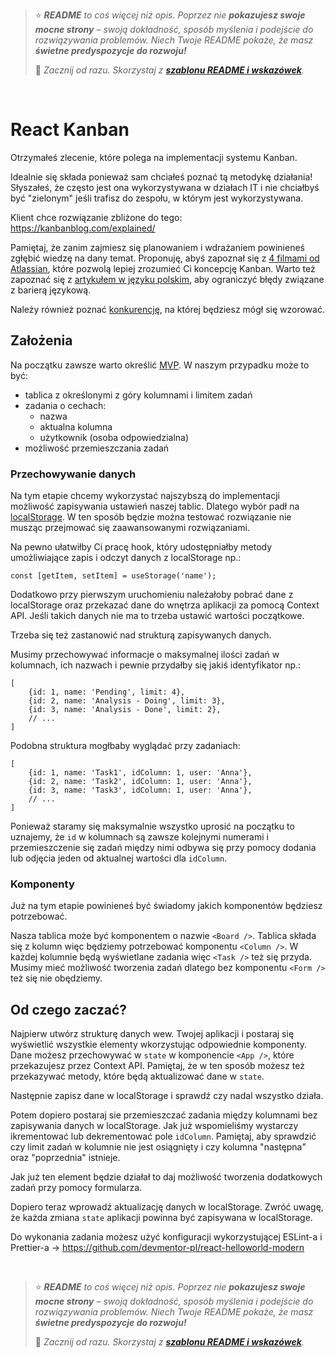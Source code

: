 > ⭐ ***README** to coś więcej niż opis. Poprzez nie **pokazujesz swoje mocne strony** – swoją dokładność, sposób myślenia i podejście do rozwiązywania problemów. Niech Twoje README pokaże, że masz **świetne predyspozycje do rozwoju!***
> 
> 🎁 *Zacznij od razu. Skorzystaj z **[szablonu README i wskazówek](https://github.com/devmentor-pl/readme-template)**.* 

&nbsp;


# React Kanban

Otrzymałeś zlecenie, które polega na implementacji systemu Kanban.

Idealnie się składa ponieważ sam chciałeś poznać tą metodykę działania! Słyszałeś, że często jest ona wykorzystywana w działach IT i nie chciałbyś być "zielonym" jeśli trafisz do zespołu, w którym jest wykorzystywana.

Klient chce rozwiązanie zbliżone do tego: https://kanbanblog.com/explained/

Pamiętaj, że zanim zajmiesz się planowaniem i wdrażaniem powinieneś zgłębić wiedzę na dany temat. Proponuję, abyś zapoznał się z [4 filmami od Atlassian](https://www.youtube.com/watch?v=iVaFVa7HYj4&list=PLaD4FvsFdarR3oF1gp5_NmnlL-BQIE9sW&index=1), które pozwolą lepiej zrozumieć Ci koncepcję Kanban. Warto też zapoznać się z [artykułem w języku polskim](https://productvision.pl/2015/gdzie-scrum-nie-moze-tam-kanban-posle/), aby ograniczyć błędy związane z barierą językową.

Należy również poznać [konkurencję](https://kanbantool.com/pl/), na której będziesz mógł się wzorować.


## Założenia

Na początku zawsze warto określić [MVP](http://www.biznesowerewolucje.com/mvp-minimum-viable-product-praktycznie/). W naszym przypadku może to być:

- tablica z określonymi z góry kolumnami i limitem zadań
- zadania o cechach:
    - nazwa
    - aktualna kolumna
    - użytkownik (osoba odpowiedzialna)
- możliwość przemieszczania zadań

### Przechowywanie danych

Na tym etapie chcemy wykorzystać najszybszą do implementacji możliwość zapisywania ustawień naszej tablic. Dlatego wybór padł na [localStorage](http://kursjs.pl/kurs/storage/storage.php). W ten sposób będzie można testować rozwiązanie nie musząc przejmować się zaawansowanymi rozwiązaniami.

Na pewno ułatwiłby Ci pracę hook, który udostępniałby metody umożliwiające zapis i odczyt danych z localStorage np.:
```
const [getItem, setItem] = useStorage('name');
```

Dodatkowo przy pierwszym uruchomieniu należałoby pobrać dane z localStorage oraz przekazać dane do wnętrza aplikacji za pomocą Context API. Jeśli takich danych nie ma to trzeba ustawić wartości początkowe.

Trzeba się też zastanowić nad strukturą zapisywanych danych. 

Musimy przechowywać informacje o maksymalnej ilości zadań w kolumnach, ich nazwach i pewnie przydałby się jakiś identyfikator np.:
```
[
    {id: 1, name: 'Pending', limit: 4},
    {id: 2, name: 'Analysis - Doing', limit: 3},
    {id: 3, name: 'Analysis - Done', limit: 2},
    // ...
]
``` 

Podobna struktura mogłbaby wyglądać przy zadaniach:
```
[
    {id: 1, name: 'Task1', idColumn: 1, user: 'Anna'},
    {id: 2, name: 'Task2', idColumn: 1, user: 'Anna'},
    {id: 3, name: 'Task3', idColumn: 1, user: 'Anna'},
    // ...
]
```

Ponieważ staramy się maksymalnie wszystko uprosić na początku to uznajemy, że `id` w kolumnach są zawsze kolejnymi numerami i przemieszczenie się zadań między nimi odbywa się przy pomocy dodania lub odjęcia jeden od aktualnej wartości dla `idColumn`.

### Komponenty

Już na tym etapie powinieneś być świadomy jakich komponentów będziesz potrzebować.

Nasza tablica może być komponentem o nazwie `<Board />`. Tablica składa się z kolumn więc będziemy potrzebować komponentu `<Column />`. W każdej kolumnie będą wyświetlane zadania więc `<Task />` też się przyda. Musimy mieć możliwość tworzenia zadań dlatego bez komponentu `<Form />` też się nie obędziemy.

## Od czego zaczać?

Najpierw utwórz strukturę danych wew. Twojej aplikacji i postaraj się wyświetlić wszystkie elementy wkorzystując odpowiednie komponenty. Dane możesz przechowywać w `state` w komponencie `<App />`, które przekazujesz przez Context API. Pamiętaj, że w ten sposób możesz też przekazywać metody, które będą aktualizować dane w `state`.

Następnie zapisz dane w localStorage i sprawdź czy nadal wszystko działa.

Potem dopiero postaraj sie przemieszczać zadania między kolumnami bez zapisywania danych w localStorage. Jak już wspomieliśmy wystarczy ikrementować lub dekrementować pole `idColumn`. Pamiętaj, aby sprawdzić czy limit zadań w kolumnie nie jest osiągnięty i czy kolumna "następna" oraz "poprzednia" istnieje.

Jak już ten element będzie działał to daj możliwość tworzenia dodatkowych zadań przy pomocy formularza.

Dopiero teraz wprowadź aktualizację danych w localStorage. Zwróć uwagę, że każda zmiana `state` aplikacji powinna być zapisywana w localStorage.

Do wykonania zadania możesz użyć konfiguracji wykorzystującej ESLint-a i Prettier-a -> https://github.com/devmentor-pl/react-helloworld-modern



&nbsp;

> ⭐ ***README** to coś więcej niż opis. Poprzez nie **pokazujesz swoje mocne strony** – swoją dokładność, sposób myślenia i podejście do rozwiązywania problemów. Niech Twoje README pokaże, że masz **świetne predyspozycje do rozwoju!***
> 
> 🎁 *Zacznij od razu. Skorzystaj z **[szablonu README i wskazówek](https://github.com/devmentor-pl/readme-template)**.* 
